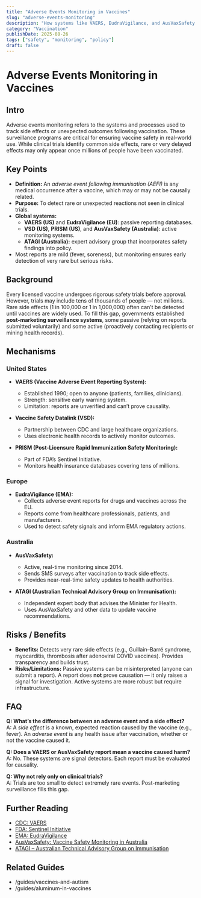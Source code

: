 ```yaml
---
title: "Adverse Events Monitoring in Vaccines"
slug: "adverse-events-monitoring"
description: "How systems like VAERS, EudraVigilance, and AusVaxSafety monitor vaccine safety after rollout."
category: "Vaccination"
publishDate: 2025-08-26
tags: ["safety", "monitoring", "policy"]
draft: false
---
```


# Adverse Events Monitoring in Vaccines

## Intro
Adverse events monitoring refers to the systems and processes used to track side effects or unexpected outcomes following vaccination. These surveillance programs are critical for ensuring vaccine safety in real-world use. While clinical trials identify common side effects, rare or very delayed effects may only appear once millions of people have been vaccinated.

## Key Points
- **Definition:** An *adverse event following immunisation (AEFI)* is any medical occurrence after a vaccine, which may or may not be causally related.  
- **Purpose:** To detect rare or unexpected reactions not seen in clinical trials.  
- **Global systems:**  
  - **VAERS (US)** and **EudraVigilance (EU)**: passive reporting databases.  
  - **VSD (US)**, **PRISM (US)**, and **AusVaxSafety (Australia)**: active monitoring systems.  
  - **ATAGI (Australia):** expert advisory group that incorporates safety findings into policy.  
- Most reports are mild (fever, soreness), but monitoring ensures early detection of very rare but serious risks.

## Background
Every licensed vaccine undergoes rigorous safety trials before approval. However, trials may include tens of thousands of people — not millions. Rare side effects (1 in 100,000 or 1 in 1,000,000) often can’t be detected until vaccines are widely used. To fill this gap, governments established **post-marketing surveillance systems**, some passive (relying on reports submitted voluntarily) and some active (proactively contacting recipients or mining health records).

## Mechanisms

### United States
- **VAERS (Vaccine Adverse Event Reporting System):**  
  - Established 1990; open to anyone (patients, families, clinicians).  
  - Strength: sensitive early warning system.  
  - Limitation: reports are unverified and can’t prove causality.  

- **Vaccine Safety Datalink (VSD):**  
  - Partnership between CDC and large healthcare organizations.  
  - Uses electronic health records to actively monitor outcomes.  

- **PRISM (Post-Licensure Rapid Immunization Safety Monitoring):**  
  - Part of FDA’s Sentinel Initiative.  
  - Monitors health insurance databases covering tens of millions.  

### Europe
- **EudraVigilance (EMA):**  
  - Collects adverse event reports for drugs and vaccines across the EU.  
  - Reports come from healthcare professionals, patients, and manufacturers.  
  - Used to detect safety signals and inform EMA regulatory actions.  

### Australia
- **AusVaxSafety:**  
  - Active, real-time monitoring since 2014.  
  - Sends SMS surveys after vaccination to track side effects.  
  - Provides near-real-time safety updates to health authorities.  

- **ATAGI (Australian Technical Advisory Group on Immunisation):**  
  - Independent expert body that advises the Minister for Health.  
  - Uses AusVaxSafety and other data to update vaccine recommendations.  

## Risks / Benefits
- **Benefits:** Detects very rare side effects (e.g., Guillain–Barré syndrome, myocarditis, thrombosis after adenoviral COVID vaccines). Provides transparency and builds trust.  
- **Risks/Limitations:** Passive systems can be misinterpreted (anyone can submit a report). A report does **not** prove causation — it only raises a signal for investigation. Active systems are more robust but require infrastructure.  

## FAQ
**Q: What’s the difference between an adverse event and a side effect?**  
A: A *side effect* is a known, expected reaction caused by the vaccine (e.g., fever). An *adverse event* is any health issue after vaccination, whether or not the vaccine caused it.  

**Q: Does a VAERS or AusVaxSafety report mean a vaccine caused harm?**  
A: No. These systems are signal detectors. Each report must be evaluated for causality.  

**Q: Why not rely only on clinical trials?**  
A: Trials are too small to detect extremely rare events. Post-marketing surveillance fills this gap.  

## Further Reading
- [CDC: VAERS](https://vaers.hhs.gov/)  
- [FDA: Sentinel Initiative](https://www.fda.gov/safety/fdas-sentinel-initiative)  
- [EMA: EudraVigilance](https://www.ema.europa.eu/en/human-regulatory/research-development/pharmacovigilance/eudravigilance)  
- [AusVaxSafety: Vaccine Safety Monitoring in Australia](https://www.ausvaxsafety.org.au/)  
- [ATAGI – Australian Technical Advisory Group on Immunisation](https://www.health.gov.au/committees-and-groups/australian-technical-advisory-group-on-immunisation-atagi)  


## Related Guides
- /guides/vaccines-and-autism  
- /guides/aluminum-in-vaccines
